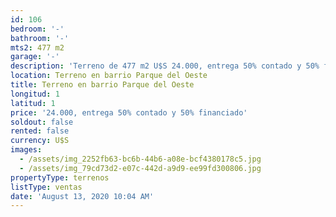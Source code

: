 ```yaml
---
id: 106
bedroom: '-'
bathroom: '-'
mts2: 477 m2
garage: '-'
description: 'Terreno de 477 m2 U$S 24.000, entrega 50% contado y 50% financiado.'
location: Terreno en barrio Parque del Oeste
title: Terreno en barrio Parque del Oeste
longitud: 1
latitud: 1
price: '24.000, entrega 50% contado y 50% financiado'
soldout: false
rented: false
currency: U$S
images:
  - /assets/img_2252fb63-bc6b-44b6-a08e-bcf4380178c5.jpg
  - /assets/img_79cd73d2-e07c-442d-a9d9-ee99fd300806.jpg
propertyType: terrenos
listType: ventas
date: 'August 13, 2020 10:04 AM'
---
```


